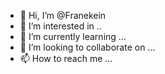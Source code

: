 - 👋 Hi, I’m @Franekein
- 👀 I’m interested in ..
- 🌱 I’m currently learning ...
- 💞️ I’m looking to collaborate on ...
- 📫 How to reach me ...

<!---
Franekein/Franekein is a ✨ special ✨ repository because its `README.md` (this file) appears on your GitHub profile.
You can click the Preview link to take a look at your changes.
--->
